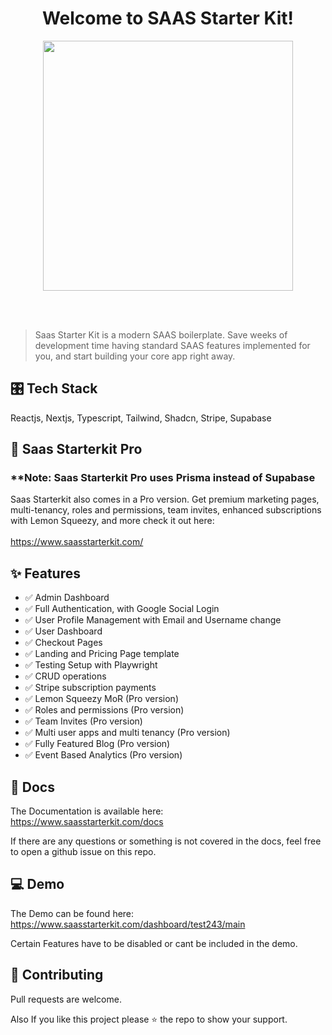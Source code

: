 <h1 align="center">Welcome to SAAS Starter Kit!
</h1>
<p align="center">
  <img height="auto" width="400px" src="https://user-images.githubusercontent.com/24860061/113771653-839ae180-96d8-11eb-9df5-49a856019be4.png" />
<p align="center">
<br />
<br />
 
> Saas Starter Kit is a modern SAAS boilerplate. Save weeks of development time having standard SAAS features implemented for you, and start building your core app right away.

## 🎛 Tech Stack

Reactjs, Nextjs, Typescript, Tailwind, Shadcn, Stripe, Supabase

## 🧿 Saas Starterkit Pro

<h3>**Note: Saas Starterkit Pro uses Prisma instead of Supabase</h3>

Saas Starterkit also comes in a Pro version. Get premium marketing pages, multi-tenancy, roles and permissions, team invites, enhanced subscriptions with Lemon Squeezy, and more check it out here:
<br />
<br />
https://www.saasstarterkit.com/
<br />

## ✨ Features

- ✅ Admin Dashboard
- ✅ Full Authentication, with Google Social Login
- ✅ User Profile Management with Email and Username change
- ✅ User Dashboard
- ✅ Checkout Pages
- ✅ Landing and Pricing Page template
- ✅ Testing Setup with Playwright
- ✅ CRUD operations
- ✅ Stripe subscription payments
- ✅ Lemon Squeezy MoR (Pro version)
- ✅ Roles and permissions (Pro version)
- ✅ Team Invites (Pro version)
- ✅ Multi user apps and multi tenancy (Pro version)
- ✅ Fully Featured Blog (Pro version)
- ✅ Event Based Analytics (Pro version)

## 📜 Docs

The Documentation is available here:
<br />
https://www.saasstarterkit.com/docs

If there are any questions or something is not covered in the docs, feel free to open a github issue on this repo.

## 💻 Demo

The Demo can be found here:
<br />
https://www.saasstarterkit.com/dashboard/test243/main

Certain Features have to be disabled or cant be included in the demo.

## 🤝 Contributing

Pull requests are welcome.

Also If you like this project please ⭐️ the repo to show your support.
